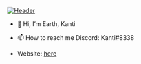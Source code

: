 [![Header](https://raw.githubusercontent.com/MartinHeinz/kcnti/kcnti/readme_header.png "Header")](https://kanti.pw/)

- 👋 Hi, I’m Earth, Kanti
- 📫 How to reach me Discord: Kanti#8338

- Website: <a href="https://kanti.pw">here</a>

<!---
kcnti/kcnti is a ✨ special ✨ repository because its `README.md` (this file) appears on your GitHub profile.
You can click the Preview link to take a look at your changes.
--->
